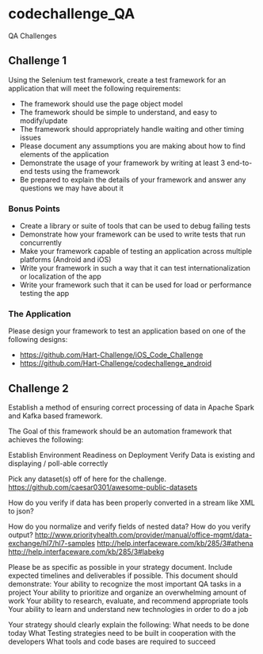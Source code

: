 # codechallenge_QA
QA Challenges


## Challenge 1

Using the Selenium test framework, create a test framework for an application that will meet the following requirements:
* The framework should use the page object model
* The framework should be simple to understand, and easy to modify/update
* The framework should appropriately handle waiting and other timing issues
* Please document any assumptions you are making about how to find elements of the application
* Demonstrate the usage of your framework by writing at least 3 end-to-end tests using the framework
* Be prepared to explain the details of your framework and answer any questions we may have about it

### Bonus Points
* Create a library or suite of tools that can be used to debug failing tests
* Demonstrate how your framework can be used to write tests that run concurrently
* Make your framework capable of testing an application across multiple platforms (Android and iOS)
* Write your framework in such a way that it can test internationalization or localization of the app
* Write your framework such that it can be used for load or performance testing the app


### The Application
Please design your framework to test an application based on one of the following designs:
- https://github.com/Hart-Challenge/iOS_Code_Challenge
- https://github.com/Hart-Challenge/codechallenge_android

## Challenge 2

Establish a method of ensuring correct processing of data in Apache Spark and Kafka based framework.

The Goal of this framework should be an automation framework that achieves the following:

Establish Environment Readiness on Deployment
Verify Data is existing and displaying / poll-able correctly

Pick any dataset(s) off of here for the challenge. https://github.com/caesar0301/awesome-public-datasets

How do you verify if data has been properly converted in a stream like XML to json?

How do you normalize and verify fields of nested data?
How do you verify output?
http://www.priorityhealth.com/provider/manual/office-mgmt/data-exchange/hl7/hl7-samples
http://help.interfaceware.com/kb/285/3#athena
http://help.interfaceware.com/kb/285/3#labekg

Please be as specific as possible in your strategy document.  Include expected timelines and deliverables if possible.  This document should demonstrate:
Your ability to recognize the most important QA tasks in a project
Your ability to prioritize and organize an overwhelming amount of work
Your ability to research, evaluate, and recommend appropriate tools
Your ability to learn and understand new technologies in order to do a job

Your strategy should clearly explain the following:
What needs to be done today
What Testing strategies need to be built in cooperation with the developers
What tools and code bases are required to succeed
